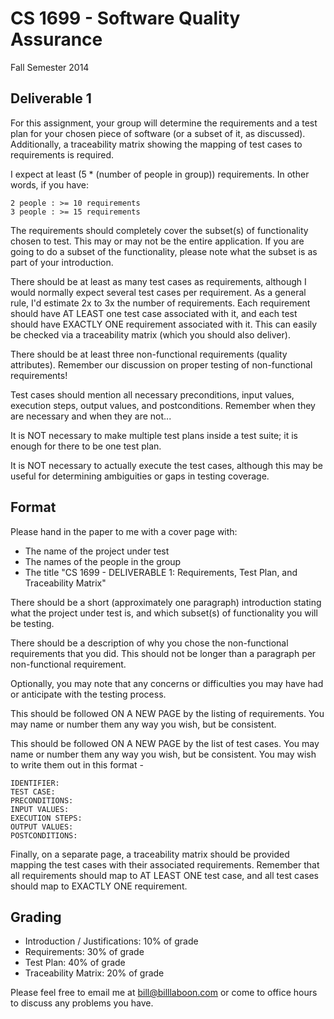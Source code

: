 # CS 1699 - Software Quality Assurance
Fall Semester 2014

## Deliverable 1

For this assignment, your group will determine the requirements and a test plan for your chosen piece of software (or a subset of it, as discussed).  Additionally, a traceability matrix showing the mapping of test cases to requirements is required.

I expect at least (5 * (number of people in group)) requirements.  In other words, if you have:

	2 people : >= 10 requirements
	3 people : >= 15 requirements

The requirements should completely cover the subset(s) of functionality chosen to test.  This may or may not be the entire application.  If you are going to do a subset of the functionality, please note what the subset is as part of your introduction.

There should be at least as many test cases as requirements, although I would normally expect several test cases per requirement.  As a general rule, I'd estimate 2x to 3x the number of requirements.
Each requirement should have AT LEAST one test case associated with it, and each test should have EXACTLY ONE requirement associated with it.  This can easily be checked via a traceability matrix (which you should also deliver).

There should be at least three non-functional requirements (quality attributes).  Remember our discussion on proper testing of non-functional requirements!

Test cases should mention all necessary preconditions, input values, execution steps, output values, and postconditions.  Remember when they are necessary and when they are not...

It is NOT necessary to make multiple test plans inside a test suite; it is enough for there to be one test plan.

It is NOT necessary to actually execute the test cases, although this may be useful for determining ambiguities or gaps in testing coverage. 

## Format
Please hand in the paper to me with a cover page with:
* The name of the project under test
* The names of the people in the group
* The title "CS 1699 - DELIVERABLE 1: Requirements, Test Plan, and Traceability Matrix"

There should be a short (approximately one paragraph) introduction stating what the project under test is, and which subset(s) of functionality you will be testing.

There should be a description of why you chose the non-functional requirements that you did.  This should not be longer than a paragraph per non-functional requirement.

Optionally, you may note that any concerns or difficulties you may have had or anticipate with the testing process.

This should be followed ON A NEW PAGE by the listing of requirements.  You may name or number them any way you wish, but be consistent.

This should be followed ON A NEW PAGE by the list of test cases.  You may name or number them any way you wish, but be consistent.  You may wish to write them out in this format -

	IDENTIFIER:
	TEST CASE: 
	PRECONDITIONS:
	INPUT VALUES:
	EXECUTION STEPS:
	OUTPUT VALUES:
	POSTCONDITIONS:

Finally, on a separate page, a traceability matrix should be provided mapping the test cases with their associated requirements.  Remember that all requirements should map to AT LEAST ONE test case, and all test cases should map to EXACTLY ONE requirement.  

## Grading
* Introduction / Justifications: 10% of grade
* Requirements: 30% of grade
* Test Plan: 40% of grade
* Traceability Matrix: 20% of grade

Please feel free to email me at bill@billlaboon.com or come to office hours to discuss any problems you have. 
 